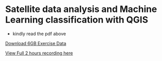 # Satellite data analysis and Machine Learning classification with QGIS

  * kindly read the pdf above

[Download 6GB Exercise Data](https://drive.google.com/file/d/1rJi6A9BEISzplYTT5E7RkpPqZm8QzOlP/view?usp=sharing)

[View Full 2 hours recording here](https://www.youtube.com/watch?v=DLeG0Z3al9I)
